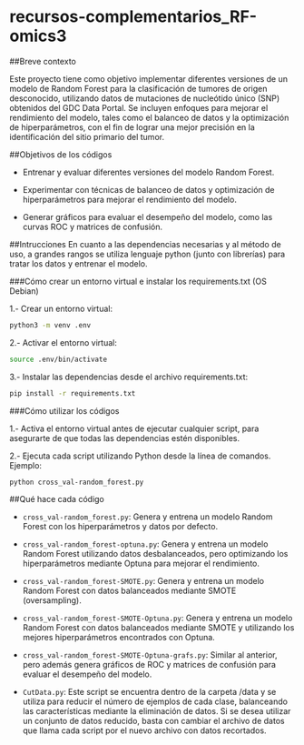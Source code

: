 # recursos-complementarios_RF-omics3

##Breve contexto

Este proyecto tiene como objetivo implementar diferentes versiones de un modelo de Random Forest para la clasificación de tumores de origen desconocido, utilizando datos de mutaciones de nucleótido único (SNP) obtenidos del GDC Data Portal. Se incluyen enfoques para mejorar el rendimiento del modelo, tales como el balanceo de datos y la optimización de hiperparámetros, con el fin de lograr una mejor precisión en la identificación del sitio primario del tumor.

##Objetivos de los códigos

- Entrenar y evaluar diferentes versiones del modelo Random Forest.

- Experimentar con técnicas de balanceo de datos y optimización de hiperparámetros para mejorar el rendimiento del modelo.

- Generar gráficos para evaluar el desempeño del modelo, como las curvas ROC y matrices de confusión.

##Intrucciones
En cuanto a las dependencias necesarias y al método de uso, a grandes rangos se utiliza lenguaje python (junto con librerías) para tratar los datos y entrenar el modelo.

###Cómo crear un entorno virtual e instalar los requirements.txt (OS Debian)

1.- Crear un entorno virtual:
```bash
python3 -m venv .env
```

2.- Activar el entorno virtual:
```bash
source .env/bin/activate
```

3.- Instalar las dependencias desde el archivo requirements.txt:
```bash
pip install -r requirements.txt
```

###Cómo utilizar los códigos

1.- Activa el entorno virtual antes de ejecutar cualquier script, para asegurarte de que todas las dependencias estén disponibles.

2.- Ejecuta cada script utilizando Python desde la línea de comandos. Ejemplo:
```bash
python cross_val-random_forest.py
```

##Qué hace cada código

- `cross_val-random_forest.py`: Genera y entrena un modelo Random Forest con los hiperparámetros y datos por defecto.

- `cross_val-random_forest-optuna.py`: Genera y entrena un modelo Random Forest utilizando datos desbalanceados, pero optimizando los hiperparámetros mediante Optuna para mejorar el rendimiento.

- `cross_val-random_forest-SMOTE.py`: Genera y entrena un modelo Random Forest con datos balanceados mediante SMOTE (oversampling).

- `cross_val-random_forest-SMOTE-Optuna.py`: Genera y entrena un modelo Random Forest con datos balanceados mediante SMOTE y utilizando los mejores hiperparámetros encontrados con Optuna.

- `cross_val-random_forest-SMOTE-Optuna-grafs.py`: Similar al anterior, pero además genera gráficos de ROC y matrices de confusión para evaluar el desempeño del modelo.

- `CutData.py`: Este script se encuentra dentro de la carpeta /data y se utiliza para reducir el número de ejemplos de cada clase, balanceando las características mediante la eliminación de datos. Si se desea utilizar un conjunto de datos reducido, basta con cambiar el archivo de datos que llama cada script por el nuevo archivo con datos recortados.

